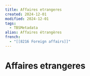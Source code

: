 ```yaml
---
title: Affaires etrangeres
created: 2024-12-01
modified: 2024-12-01
tags:
  - TBSMetadata
alias: Affaires étrangères
french:
  - "[[8216 Foreign affairs]]"
---
```

# Affaires etrangeres
